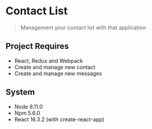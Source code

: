 # Contact List
> Management your contact list with that application

## Project Requires
- React, Redux and Webpack
- Create and manage new contact
- Create and manage new messages

## System
- Node 8.11.0
- Npm 5.6.0
- React 16.3.2 (with create-react-app)
